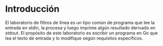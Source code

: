 # Introducción

El laboratorio de filtros de línea es un tipo común de programa que lee la entrada en stdin, la procesa y luego imprime algún resultado derivado en stdout. El propósito de este laboratorio es escribir un programa en Go que lea el texto de entrada y lo modifique según requisitos específicos.
